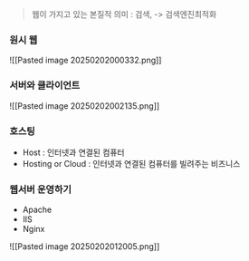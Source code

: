  > 웹이 가지고 있는 본질적 의미 : 검색, -> 검색엔진최적화
 
### 원시 웹
![[Pasted image 20250202000332.png]]

### 서버와 클라이언트
![[Pasted image 20250202002135.png]]
### 호스팅
- Host : 인터넷과 연결된 컴퓨터
- Hosting or Cloud : 인터넷과 연결된 컴퓨터를 빌려주는 비즈니스

### 웹서버 운영하기
- Apache
- IIS
- Nginx 

![[Pasted image 20250202012005.png]]
